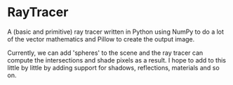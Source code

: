 # RayTracer
A (basic and primitive) ray tracer written in Python using NumPy to do a lot of the vector mathematics and Pillow to create the output image.

Currently, we can add 'spheres' to the scene and the ray tracer can compute the intersections and shade pixels as a result. I hope to add to this little by little by adding support for shadows, reflections, materials and so on.
